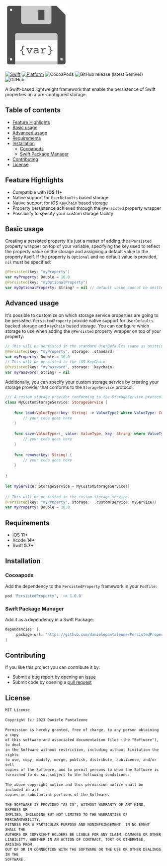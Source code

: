 <p align="left">
<img alt="logo" src="./Assets/Logo.png" width="200">
</p>

[![Swift](https://img.shields.io/endpoint?url=https://swiftpackageindex.com/api/packages/danielepantaleone/PersistedProperty/badge?type=swift-versions&style=flat-square)](https://swiftpackageindex.com/danielepantaleone/PersistedProperty)
[![Platform](https://img.shields.io/endpoint?url=https://swiftpackageindex.com/api/packages/danielepantaleone/PersistedProperty/badge?type=platforms&style=flat-square)](https://swiftpackageindex.com/danielepantaleone/PersistedProperty)
![CocoaPods](https://img.shields.io/cocoapods/v/PersistedProperty.svg?style=flat-square)
![GitHub release (latest SemVer)](https://img.shields.io/github/v/release/danielepantaleone/PersistedProperty?style=flat-square)
![GitHub](https://img.shields.io/github/license/danielepantaleone/PersistedProperty?style=flat-square)

A Swift-based lightweight framework that enable the persistence of Swift properties on a pre-configured storage.

## Table of contents

* [Feature Highlights](#feature-highlights)
* [Basic usage](#basic-usage)
* [Advanced usage](#advanced-usage)
* [Requirements](#requirements)
* [Installation](#installation)
    * [Cocoapods](#cocoapods)
    * [Swift Package Manager](#swift-package-manager)
* [Contributing](#contributing)
* [License](#license)

## Feature Highlights

- Compatible with **iOS 11+**
- Native support for `UserDefaults` based storage
- Native support for iOS `KeyChain` based storage
- Property persistence achieved through the `@Persisted` property wrapper
- Possibility to specify your custom storage facility

## Basic usage

Creating a persisted property it's just a matter of adding the `@Persisted` property wrapper on top of your variable, specifying the  key used to reflect the property value on the storage and assigning a default value to the property itself. If the property is `Optional` and no default value is provided, `nil` must be specified:

```swift
@Persisted(key: "myProperty")
var myProperty: Double = 10.0
@Persisted(key: "myOptionalProperty")
var myOptionalProperty: String? = nil // default value cannot be omitted
```

## Advanced usage

It's possible to customize on which storage service properties are going to be persisted. `PersistedProperty` provide native support for `UserDefaults` backed storage and `KeyChain` based storage. You can configure which storage to use when adding the `@Persisted` property wrapper on top of your property:

```swift
// This will be persisted in the standard UserDefaults (same as omitting the storage parameter).
@Persisted(key: "myProperty", storage: .standard)
var myProperty: Double = 10.0
// This will be persisted in the iOS KeyChain.
@Persisted(key: "myPassword", storage: .keychain)
var myPassword: String? = nil
```

Additionally, you can specify your custom storage service by creating your storage provider that conforms to the `StorageService` protocol:

```swift
/// A custom storage provider conforming to the StorageService protocol
class MyCustomStorageService: StorageService {
    
    func load<ValueType>(key: String) -> ValueType? where ValueType: Codable {
        // your code goes here
    }
    
    func save<ValueType>(_ value: ValueType, key: String) where ValueType: Codable {
        // your code goes here
    }
    
    func remove(key: String) {
        // your code goes here
    }
    
}

let myService: StorageService = MyCustomStorageService()

// This will be persisted in the custom storage service.
@Persisted(key: "myProperty", storage:  .custom(service: myService))
var myProperty: Double = 10.0
```

## Requirements

- iOS **11+**
- Xcode **14+** 
- Swift **5.7+**  

## Installation

### Cocoapods

Add the dependency to the `PersistedProperty` framework in your `Podfile`:

```ruby
pod 'PersistedProperty', '~> 1.0.0'
```

### Swift Package Manager

Add it as a dependency in a Swift Package:

```swift
dependencies: [
    .package(url: "https://github.com/danielepantaleone/PersistedProperty.git", .upToNextMajor(from: "1.0.0"))
]
```

## Contributing

If you like this project you can contribute it by:

- Submit a bug report by opening an [issue](https://github.com/danielepantaleone/PersistedProperty/issues)
- Submit code by opening a [pull request](https://github.com/danielepantaleone/PersistedProperty/pulls)

## License

```
MIT License

Copyright (c) 2023 Daniele Pantaleone

Permission is hereby granted, free of charge, to any person obtaining a copy
of this software and associated documentation files (the "Software"), to deal
in the Software without restriction, including without limitation the rights
to use, copy, modify, merge, publish, distribute, sublicense, and/or sell
copies of the Software, and to permit persons to whom the Software is
furnished to do so, subject to the following conditions:

The above copyright notice and this permission notice shall be included in all
copies or substantial portions of the Software.

THE SOFTWARE IS PROVIDED "AS IS", WITHOUT WARRANTY OF ANY KIND, EXPRESS OR
IMPLIED, INCLUDING BUT NOT LIMITED TO THE WARRANTIES OF MERCHANTABILITY,
FITNESS FOR A PARTICULAR PURPOSE AND NONINFRINGEMENT. IN NO EVENT SHALL THE
AUTHORS OR COPYRIGHT HOLDERS BE LIABLE FOR ANY CLAIM, DAMAGES OR OTHER
LIABILITY, WHETHER IN AN ACTION OF CONTRACT, TORT OR OTHERWISE, ARISING FROM,
OUT OF OR IN CONNECTION WITH THE SOFTWARE OR THE USE OR OTHER DEALINGS IN THE
SOFTWARE.
```
